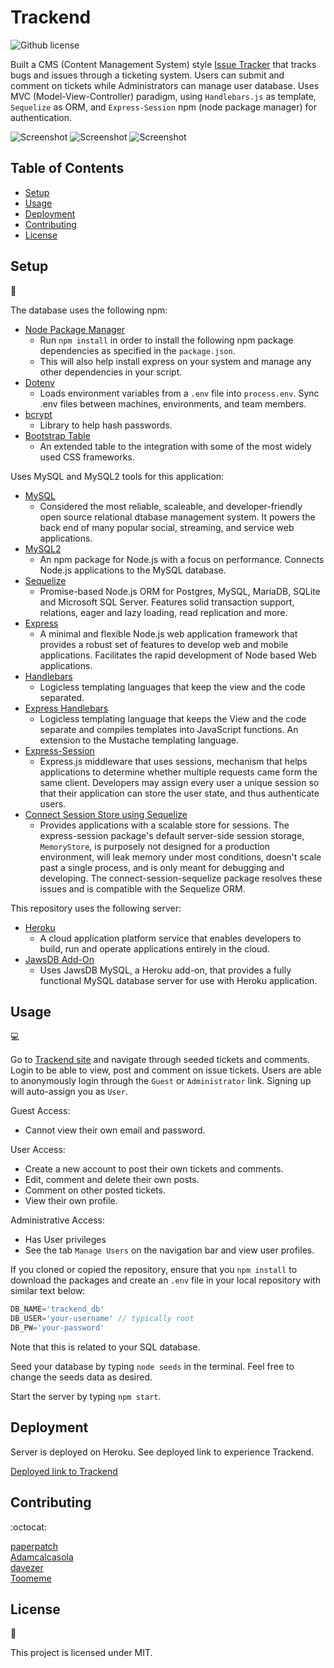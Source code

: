 # Trackend
![Github license](http://img.shields.io/badge/license-MIT-blue.svg)

Built a CMS (Content Management System) style [Issue Tracker](https://trackend-project.herokuapp.com/) that tracks bugs and issues through a ticketing system. Users can submit and comment on tickets while Administrators can manage user database. Uses MVC (Model-View-Controller) paradigm, using `Handlebars.js` as template, `Sequelize` as ORM, and `Express-Session` npm (node package manager) for authentication.

![Screenshot](#)
![Screenshot](#)
![Screenshot](#)

## Table of Contents

* [Setup](#setup)
* [Usage](#usage)
* [Deployment](#deployment)
* [Contributing](#contributing)
* [License](#license)

## Setup
:floppy_disk:

The database uses the following npm:
- [Node Package Manager](https://nodejs.org/en/)
  - Run `npm install` in order to install the following npm package dependencies as specified in the `package.json`.
  - This will also help install express on your system and manage any other dependencies in your script.
- [Dotenv](https://www.npmjs.com/package/dotenv)
  - Loads environment variables from a `.env` file into `process.env`. Sync .env files between machines, environments, and team members.
- [bcrypt](https://www.npmjs.com/package/bcrypt)
  - Library to help hash passwords.
- [Bootstrap Table](https://bootstrap-table.com/)
  - An extended table to the integration with some of the most widely used CSS frameworks.

Uses MySQL and MySQL2 tools for this application:

- [MySQL](https://www.mysql.com/)
  - Considered the most reliable, scaleable, and developer-friendly open source relational dtabase management system. It powers the back end of many popular social, streaming, and service web applications.
- [MySQL2](https://www.npmjs.com/package/mysql2)
  - An npm package for Node.js with a focus on performance. Connects Node.js applications to the MySQL database.
- [Sequelize](https://sequelize.org/)
  - Promise-based Node.js ORM for Postgres, MySQL, MariaDB, SQLite and Microsoft SQL Server. Features solid transaction support, relations, eager and lazy loading, read replication and more.
- [Express](https://www.npmjs.com/package/express)
  - A minimal and flexible Node.js web application framework that provides a robust set of features to develop web and mobile applications. Facilitates the rapid development of Node based Web applications.
- [Handlebars](https://www.npmjs.com/package/handlebars)
  - Logicless templating languages that keep the view and the code separated.
- [Express Handlebars](https://www.npmjs.com/package/express-handlebars)
  - Logicless templating language that keeps the View and the code separate and compiles templates into JavaScript functions. An extension to the Mustache templating language.
- [Express-Session](https://www.npmjs.com/package/express-session)
  - Express.js middleware that uses sessions, mechanism that helps applications to determine whether multiple requests came form the same client. Developers may assign every user a unique session so that their application can store the user state, and thus authenticate users.
- [Connect Session Store using Sequelize](https://www.npmjs.com/package/connect-session-sequelize)
  - Provides applications with a scalable store for sessions. The express-session package's default server-side session storage, `MemoryStore`, is purposely not designed for a production environment, will leak memory under most conditions, doesn't scale past a single process, and is only meant for debugging and developing. The connect-session-sequelize package resolves these issues and is compatible with the Sequelize ORM.

This repository uses the following server:

- [Heroku](https://heroku.com/)
  - A cloud application platform service that enables developers to build, run and operate applications entirely in the cloud.
- [JawsDB Add-On](https://elements.heroku.com/addons/jawsdb)
  - Uses JawsDB MySQL, a Heroku add-on, that provides a fully functional MySQL database server for use with Heroku application.

## Usage

:computer:

Go to [Trackend site](https://trackend-project.herokuapp.com/) and navigate through seeded tickets and comments. Login to be able to view, post and comment on issue tickets. Users are able to anonymously login through the `Guest` or `Administrator` link. Signing up will auto-assign you as `User`.

Guest Access:
- Cannot view their own email and password.

User Access:
- Create a new account to post their own tickets and comments.
- Edit, comment and delete their own posts.
- Comment on other posted tickets.
- View their own profile.

Administrative Access:
- Has User privileges
- See the tab `Manage Users` on the navigation bar and view user profiles.

If you cloned or copied the repository, ensure that you `npm install` to download the packages and create an `.env` file in your local repository with similar text below:
```js
DB_NAME='trackend_db'
DB_USER='your-username' // typically root
DB_PW='your-password'
```
Note that this is related to your SQL database.

Seed your database by typing `node seeds` in the terminal. Feel free to change the seeds data as desired.

Start the server by typing `npm start`.

## Deployment

Server is deployed on Heroku. See deployed link to experience Trackend.

[Deployed link to Trackend](https://trackend-project.herokuapp.com/)

## Contributing

:octocat:

[paperpatch](https://github.com/paperpatch) </br>
[Adamcalcasola](https://github.com/Adamcalcasola) </br>
[davezer](https://github.com/davezer) </br>
[Toomeme](https://github.com/Toomeme) </br>

## License

:receipt:

This project is licensed under MIT.